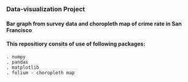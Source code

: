### Data-visualization Project
#### Bar graph from survey data and choropleth map of crime rate in San Francisco
#### This repositiory consits of use of following packages:
    . numpy
    . pandas
    . matplotlib
    . folium - choropleth map
  
